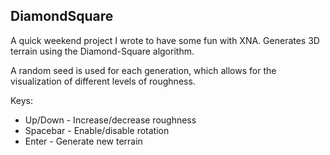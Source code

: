## DiamondSquare

A quick weekend project I wrote to have some fun with XNA.  Generates 3D terrain using the Diamond-Square algorithm.

A random seed is used for each generation, which allows for the visualization of different levels of roughness.

Keys:
 * Up/Down - Increase/decrease roughness
 * Spacebar - Enable/disable rotation
 * Enter - Generate new terrain
